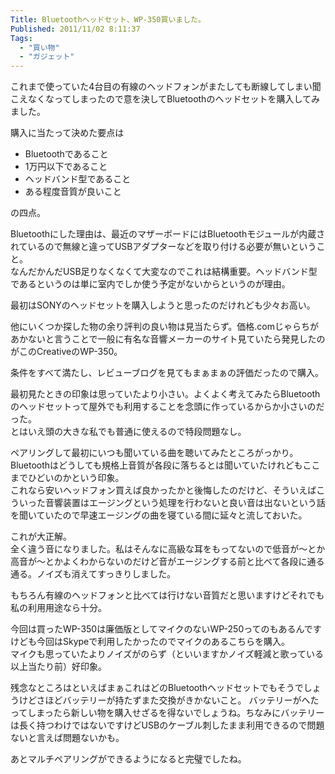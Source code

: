 ```yaml
---
Title: Bluetoothヘッドセット、WP-350買いました。
Published: 2011/11/02 8:11:37
Tags:
  - "買い物"
  - "ガジェット"
---
```

これまで使っていた4台目の有線のヘッドフォンがまたしても断線してしまい聞こえなくなってしまったので意を決してBluetoothのヘッドセットを購入してみました。

購入に当たって決めた要点は

- Bluetoothであること
- 1万円以下であること
- ヘッドバンド型であること
- ある程度音質が良いこと

の四点。

<!-- more -->

Bluetoothにした理由は、最近のマザーボードにはBluetoothモジュールが内蔵されているので無線と違ってUSBアダプターなどを取り付ける必要が無いということ。  
なんだかんだUSB足りなくなくて大変なのでこれは結構重要。ヘッドバンド型であるというのは単に室内でしか使う予定がないからというのが理由。

最初はSONYのヘッドセットを購入しようと思ったのだけれども少々お高い。

他にいくつか探した物の余り評判の良い物は見当たらず。価格.comじゃらちがあかないと言うことで一般に有名な音響メーカーのサイト見ていたら発見したのがこのCreativeのWP-350。

条件をすべて満たし、レビューブログを見てもまぁまぁの評価だったので購入。

最初見たときの印象は思っていたより小さい。よくよく考えてみたらBluetoothのヘッドセットって屋外でも利用することを念頭に作っているからか小さいのだった。  
とはいえ頭の大きな私でも普通に使えるので特段問題なし。

ペアリングして最初にいつも聞いている曲を聴いてみたところがっかり。Bluetoothはどうしても規格上音質が各段に落ちるとは聞いていたけれどもここまでひどいのかという印象。  
これなら安いヘッドフォン買えば良かったかと後悔したのだけど、そういえばこういった音響装置はエージングという処理を行わないと良い音は出ないという話を聞いていたので早速エージングの曲を寝ている間に延々と流しておいた。

これが大正解。  
全く違う音になりました。私はそんなに高級な耳をもってないので低音が～とか高音が～とかよくわからないのだけど音がエージングする前と比べて各段に通る通る。ノイズも消えてすっきりしました。

もちろん有線のヘッドフォンと比べては行けない音質だと思いますけどそれでも私の利用用途なら十分。

今回は買ったWP-350は廉価版としてマイクのないWP-250ってのもあるんですけども今回はSkypeで利用したかったのでマイクのあるこちらを購入。  
マイクも思っていたよりノイズがのらず（といいますかノイズ軽減と歌っている以上当たり前）好印象。

残念なところはといえばまぁこれはどのBluetoothヘッドセットでもそうでしょうけどさほどバッテリーが持たずまた交換がきかないこと。 
バッテリーがへたってしまったら新しい物を購入せざるを得ないでしょうね。ちなみにバッテリーは長く持つわけではないですけどUSBのケーブル刺したまま利用できるので問題ないと言えば問題ないかも。

あとマルチペアリングができるようになると完璧でしたね。